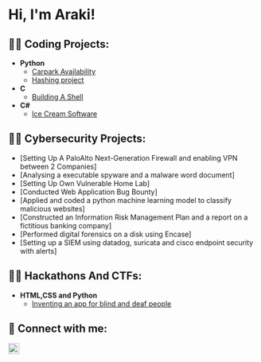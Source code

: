 <h1>Hi, I'm Araki! </h1>

<h2>👨‍💻 Coding Projects:</h2>

- <b>Python</b>
  - [Carpark Availability](https://github.com/Arakii0/Carpark_availability)
  - [Hashing project](https://github.com/Arakii0/All-Bout-HAsh)
- <b>C</b>
  - [Building A Shell](https://github.com/Arakii0/Shell)
- <b>C#</b>
  - [Ice Cream Software](https://github.com/Arakii0/IceCream)

<h2>👨‍💻 Cybersecurity Projects:</h2>

- [Setting Up A PaloAlto Next-Generation Firewall and enabling VPN between 2 Companies]
- [Analysing a executable spyware and a malware word document]
- [Setting Up Own Vulnerable Home Lab]
- [Conducted Web Application Bug Bounty]
- [Applied and coded a python machine learning model to classify malicious websites]
- [Constructed an Information Risk Management Plan and a report on a fictitious banking company]
- [Performed digital forensics on a disk using Encase]
- [Setting up a SIEM using datadog, suricata and cisco endpoint security with alerts]


<h2>👨‍💻 Hackathons And CTFs:</h2>

- <b>HTML,CSS and Python</b>
  - [Inventing an app for blind and deaf people](https://github.com/Arakii0/SUTD-WTH-)

<h2> 🤳 Connect with me:</h2>

[<img align="left" alt="JoshMadakor | LinkedIn" width="22px" src="https://cdn.jsdelivr.net/npm/simple-icons@v3/icons/linkedin.svg" />][linkedin]

[linkedin]: https://linkedin.com/in/arakiyeo
